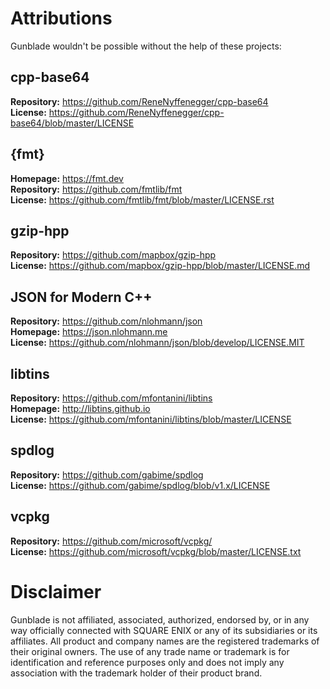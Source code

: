 # Attributions
Gunblade wouldn't be possible without the help of these projects:

## cpp-base64
**Repository:** https://github.com/ReneNyffenegger/cpp-base64  
**License:** https://github.com/ReneNyffenegger/cpp-base64/blob/master/LICENSE

## {fmt}
**Homepage:** https://fmt.dev  
**Repository:** https://github.com/fmtlib/fmt  
**License:** https://github.com/fmtlib/fmt/blob/master/LICENSE.rst

## gzip-hpp
**Repository:** https://github.com/mapbox/gzip-hpp  
**License:** https://github.com/mapbox/gzip-hpp/blob/master/LICENSE.md

## JSON for Modern C++
**Repository:** https://github.com/nlohmann/json  
**Homepage:** https://json.nlohmann.me  
**License:** https://github.com/nlohmann/json/blob/develop/LICENSE.MIT

## libtins
**Repository:** https://github.com/mfontanini/libtins  
**Homepage:** http://libtins.github.io  
**License:** https://github.com/mfontanini/libtins/blob/master/LICENSE

## spdlog
**Repository:** https://github.com/gabime/spdlog  
**License:** https://github.com/gabime/spdlog/blob/v1.x/LICENSE

## vcpkg
**Repository:** https://github.com/microsoft/vcpkg/  
**License:** https://github.com/microsoft/vcpkg/blob/master/LICENSE.txt

# Disclaimer
Gunblade is not affiliated, associated, authorized, endorsed by, or in any way 
officially connected with SQUARE ENIX or any of its subsidiaries or its 
affiliates. All product and company names are the registered trademarks of 
their original owners. The use of any trade name or trademark is for 
identification and reference purposes only and does not imply any association 
with the trademark holder of their product brand.
